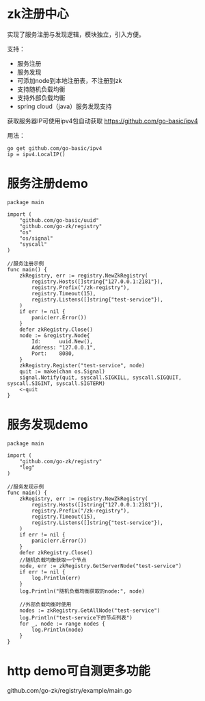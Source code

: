 # zk注册中心
实现了服务注册与发现逻辑，模块独立，引入方便。

支持：

- 服务注册
- 服务发现
- 可添加node到本地注册表，不注册到zk
- 支持随机负载均衡
- 支持外部负载均衡
- spring cloud（java）服务发现支持

获取服务器IP可使用ipv4包自动获取 https://github.com/go-basic/ipv4

用法：
```
go get github.com/go-basic/ipv4
ip = ipv4.LocalIP()
```
# 服务注册demo
```
package main

import (
	"github.com/go-basic/uuid"
	"github.com/go-zk/registry"
	"os"
	"os/signal"
	"syscall"
)

//服务注册示例
func main() {
	zkRegistry, err := registry.NewZkRegistry(
		registry.Hosts([]string{"127.0.0.1:2181"}),
		registry.Prefix("/zk-registry"),
		registry.Timeout(15),
		registry.Listens([]string{"test-service"}),
	)
	if err != nil {
		panic(err.Error())
	}
	defer zkRegistry.Close()
	node := &registry.Node{
		Id:      uuid.New(),
		Address: "127.0.0.1",
		Port:    8080,
	}
	zkRegistry.Register("test-service", node)
	quit := make(chan os.Signal)
	signal.Notify(quit, syscall.SIGKILL, syscall.SIGQUIT, syscall.SIGINT, syscall.SIGTERM)
	<-quit
}
```

# 服务发现demo

```
package main

import (
	"github.com/go-zk/registry"
	"log"
)

//服务发现示例
func main() {
	zkRegistry, err := registry.NewZkRegistry(
		registry.Hosts([]string{"127.0.0.1:2181"}),
		registry.Prefix("/zk-registry"),
		registry.Timeout(15),
		registry.Listens([]string{"test-service"}),
	)
	if err != nil {
		panic(err.Error())
	}
	defer zkRegistry.Close()
	//随机负载均衡获取一个节点
	node, err := zkRegistry.GetServerNode("test-service")
	if err != nil {
		log.Println(err)
	}
	log.Println("随机负载均衡获取的node:", node)

	//外部负载均衡时使用
	nodes := zkRegistry.GetAllNode("test-service")
	log.Println("test-service下的节点列表")
	for _, node := range nodes {
		log.Println(node)
	}
}
```
# http demo可自测更多功能
github.com/go-zk/registry/example/main.go